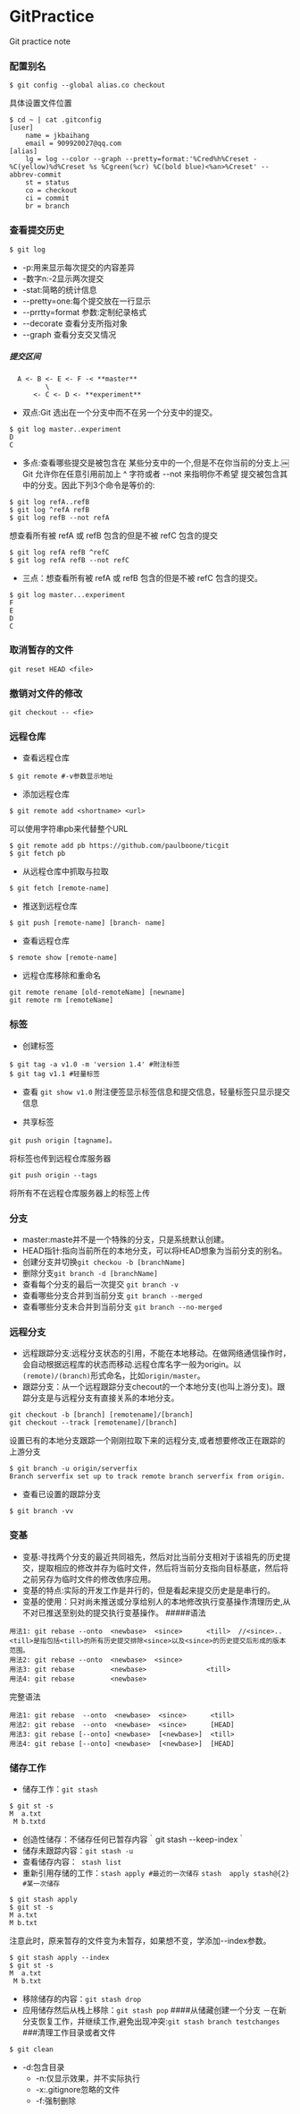 # GitPractice
Git practice note

### 配置别名
```
$ git config --global alias.co checkout
```
具体设置文件位置
```
$ cd ~ | cat .gitconfig
[user]
	name = jkbaihang
	email = 909920027@qq.com
[alias]
	lg = log --color --graph --pretty=format:'%Cred%h%Creset -%C(yellow)%d%Creset %s %Cgreen(%cr) %C(bold blue)<%an>%Creset' --abbrev-commit
	st = status
	co = checkout
	ci = commit
	br = branch
```


### 查看提交历史
```
$ git log
```
 - -p:用来显示每次提交的内容差异
 - -数字n:-2显示两次提交
 - -stat:简略的统计信息
 - --pretty=one:每个提交放在一行显示
 - --prrtty=format 参数:定制纪录格式
 - --decorate 查看分支所指对象
 - --graph 查看分支交叉情况

##### 提交区间
```
  A <- B <- E <- F -< **master**
         \
	  <- C <- D <- **experiment**
```

 - 双点:Git 选出在一个分支中而不在另一个分支中的提交。
```
$ git log master..experiment
D
C
```

 - 多点:查看哪些提交是被包含在 某些分支中的一个,但是不在你当前的分支上.￼Git 允许你在任意引用前加上 ^ 字符或者 --not 来指明你不希望 提交被包含其中的分支。因此下列3个命令是等价的:
```
$ git log refA..refB
$ git log ^refA refB
$ git log refB --not refA
```
想查看所有被 refA 或 refB 包含的但是不被 refC 包含的提交
```
$ git log refA refB ^refC
$ git log refA refB --not refC

```
 - 三点：想查看所有被 refA 或 refB 包含的但是不被 refC 包含的提交。
```
$ git log master...experiment
F
E
D
C
```

### 取消暂存的文件
`git reset HEAD <file>`

### 撤销对文件的修改
`git checkout -- <fie>`

### 远程仓库
 - 查看远程仓库
```
$ git remote #-v参数显示地址
```

 - 添加远程仓库
```
$ git remote add <shortname> <url>
```
可以使用字符串pb来代替整个URL

```
$ git remote add pb https://github.com/paulboone/ticgit
$ git fetch pb
```
 - 从远程仓库中抓取与拉取
```
$ git fetch [remote-name]
```
 - 推送到远程仓库
```
$ git push [remote-name] [branch- name]
```
 - 查看远程仓库
```
$ remote show [remote-name]
```
 - 远程仓库移除和重命名
```
git remote rename [old-remoteName] [newname]
git remote rm [remoteName]
```

### 标签
 - 创建标签
```
$ git tag -a v1.0 -m 'version 1.4' #附注标签
$ git tag v1.1 #轻量标签
```

 - 查看
`git show v1.0`
附注便签显示标签信息和提交信息，轻量标签只显示提交信息

 - 共享标签
```
git push origin [tagname]。
```
将标签也传到远程仓库服务器
```
git push origin --tags
```
将所有不在远程仓库服务器上的标签上传

### 分支
 - master:maste并不是一个特殊的分支，只是系统默认创建。
 - HEAD指针:指向当前所在的本地分支，可以将HEAD想象为当前分支的别名。
 - 创建分支并切换`git checkou -b [branchName]`
 - 删除分支`git branch -d [branchName]`
 - 查看每个分支的最后一次提交 `git branch -v`
 - 查看哪些分支合并到当前分支 `git branch --merged`
 - 查看哪些分支未合并到当前分支 `git branch --no-merged`

### 远程分支
 - 远程跟踪分支:远程分支状态的引用，不能在本地移动。在做网络通信操作时，会自动根据远程库的状态而移动.远程仓库名字一般为origin。以`(remote)/(branch)`形式命名，比如`origin/master`。
 - 跟踪分支：从一个远程跟踪分支checout的一个本地分支(也叫上游分支)。跟 踪分支是与远程分支有直接关系的本地分支。
```
git checkout -b [branch] [remotename]/[branch]
git checkout --track [remotename]/[branch]

```
设置已有的本地分支跟踪一个刚刚拉取下来的远程分支,或者想要修改正在跟踪的上游分支
```   
$ git branch -u origin/serverfix
Branch serverfix set up to track remote branch serverfix from origin.
```
 - 查看已设置的跟踪分支
```
$ git branch -vv
```

### 变基
 - 变基:寻找两个分支的最近共同祖先，然后对比当前分支相对于该祖先的历史提交，提取相应的修改并存为临时文件，然后将当前分支指向目标基底，然后将之前另存为临时文件的修改依序应用。
 - 变基的特点:实际的开发工作是并行的，但是看起来提交历史是是串行的。
 - 变基的使用：只对尚未推送或分享给别人的本地修改执行变基操作清理历史,从不对已推送至别处的提交执行变基操作。
#####语法
```
用法1: git rebase --onto  <newbase>  <since>      <till>  //<since>..<till>是指包括<till>的所有历史提交排除<since>以及<since>的历史提交后形成的版本范围。
用法2: git rebase --onto  <newbase>  <since>
用法3: git rebase         <newbase>               <till>
用法4: git rebase         <newbase>
```
 完整语法
```
用法1: git rebase  --onto  <newbase>  <since>      <till>
用法2: git rebase  --onto  <newbase>  <since>      [HEAD]
用法3: git rebase [--onto] <newbase>  [<newbase>]  <till>
用法4: git rebase [--onto] <newbase>  [<newbase>]  [HEAD]
```

### 储存工作
 - 储存工作：`git stash`
```
$ git st -s
M  a.txt
 M b.txtd
```
 - 创造性储存：不储存任何已暂存内容｀git stash  --keep-index｀
 - 储存未跟踪内容：`git stash -u`
 - 查看储存内容：` stash list`
 - 重新引用存储的工作：`stash apply #最近的一次储存` `stash  apply stash@{2} #某一次储存`
 ```
 $ git stash apply
 $ git st -s
 M a.txt
 M b.txt
 ```
 注意此时，原来暂存的文件变为未暂存，如果想不变，学添加--index参数。
 ```
 $ git stash apply --index
 $ git st -s
 M  a.txt
  M b.txt
 ```
 - 移除储存的内容：`git stash drop`
 - 应用储存然后从栈上移除：`git stash pop`
####从储藏创建一个分支
 －在新分支恢复工作，并继续工作,避免出现冲突:`git stash branch testchanges`
###清理工作目录或者文件
```
$ git clean
```
  - -d:包含目录
	- -n:仅显示效果，并不实际执行
	- -x:.gitignore忽略的文件
	- -f:强制删除
